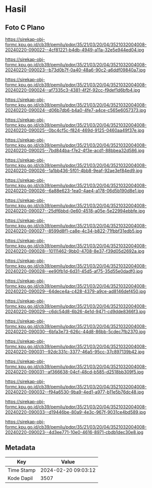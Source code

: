 # Hasil

## Foto C Plano

https://sirekap-obj-formc.kpu.go.id/cb39/pemilu/pdpr/35/21/03/20/04/3521032004008-20240220-090022--4cf81221-b4db-4949-a11a-32e5e944ed04.jpg

https://sirekap-obj-formc.kpu.go.id/cb39/pemilu/pdpr/35/21/03/20/04/3521032004008-20240220-090023--b73d0b7f-0a40-48a6-90c2-a6ddf09840a7.jpg

https://sirekap-obj-formc.kpu.go.id/cb39/pemilu/pdpr/35/21/03/20/04/3521032004008-20240220-090024--af7335c3-4381-4f2f-92cc-f9def1d6bfb4.jpg

https://sirekap-obj-formc.kpu.go.id/cb39/pemilu/pdpr/35/21/03/20/04/3521032004008-20240220-090024--d06b7db6-b4a0-4fe7-a4ce-c565e6057373.jpg

https://sirekap-obj-formc.kpu.go.id/cb39/pemilu/pdpr/35/21/03/20/04/3521032004008-20240220-090025--0bc4cf5c-f824-469d-9125-0460aa49f37e.jpg

https://sirekap-obj-formc.kpu.go.id/cb39/pemilu/pdpr/35/21/03/20/04/3521032004008-20240220-090025--7bd844ba-f7e2-4f3e-acd1-88bbea32d586.jpg

https://sirekap-obj-formc.kpu.go.id/cb39/pemilu/pdpr/35/21/03/20/04/3521032004008-20240220-090026--1a1bb436-5f01-4bb8-9eaf-92ae3ef84ed9.jpg

https://sirekap-obj-formc.kpu.go.id/cb39/pemilu/pdpr/35/21/03/20/04/3521032004008-20240220-090026--6a88e623-1ea0-4ae4-a178-06d5b190d8e1.jpg

https://sirekap-obj-formc.kpu.go.id/cb39/pemilu/pdpr/35/21/03/20/04/3521032004008-20240220-090027--25df6bbd-0e60-4518-a05e-5e22994ebbfe.jpg

https://sirekap-obj-formc.kpu.go.id/cb39/pemilu/pdpr/35/21/03/20/04/3521032004008-20240220-090027--8599d8f1-ca8e-4c34-b822-71fbbf31edb5.jpg

https://sirekap-obj-formc.kpu.go.id/cb39/pemilu/pdpr/35/21/03/20/04/3521032004008-20240220-090028--10111462-9bb0-4708-8e37-f39d05d2692a.jpg

https://sirekap-obj-formc.kpu.go.id/cb39/pemilu/pdpr/35/21/03/20/04/3521032004008-20240220-090028--ee90fb1d-6d31-45d5-af75-35d55e0dadf0.jpg

https://sirekap-obj-formc.kpu.go.id/cb39/pemilu/pdpr/35/21/03/20/04/3521032004008-20240220-090029--64dece4a-c428-4379-a9ce-ad8146def450.jpg

https://sirekap-obj-formc.kpu.go.id/cb39/pemilu/pdpr/35/21/03/20/04/3521032004008-20240220-090029--c6dc54d8-6b26-4e1d-9471-cd9dde8366f3.jpg

https://sirekap-obj-formc.kpu.go.id/cb39/pemilu/pdpr/35/21/03/20/04/3521032004008-20240220-090030--6bfa3e73-626c-44d8-86bb-5cdec7fb2370.jpg

https://sirekap-obj-formc.kpu.go.id/cb39/pemilu/pdpr/35/21/03/20/04/3521032004008-20240220-090031--92dc331c-3377-46a5-95cc-37c897139b42.jpg

https://sirekap-obj-formc.kpu.go.id/cb39/pemilu/pdpr/35/21/03/20/04/3521032004008-20240220-090031--af366638-04cf-48cd-b585-d2518bb309f5.jpg

https://sirekap-obj-formc.kpu.go.id/cb39/pemilu/pdpr/35/21/03/20/04/3521032004008-20240220-090032--f94a6530-9ba9-4ed1-a977-b11e5b76dc48.jpg

https://sirekap-obj-formc.kpu.go.id/cb39/pemilu/pdpr/35/21/03/20/04/3521032004008-20240220-090033--d19446be-80a9-4e3c-967f-9031ce4bd589.jpg

https://sirekap-obj-formc.kpu.go.id/cb39/pemilu/pdpr/35/21/03/20/04/3521032004008-20240220-090023--4d3ee771-10e0-4616-8971-cbdb1dec30e8.jpg


## Metadata

| Key        | Value               |
| ---------- | ------------------- |
| Time Stamp | 2024-02-20 09:03:12 |
| Kode Dapil | 3507                |



